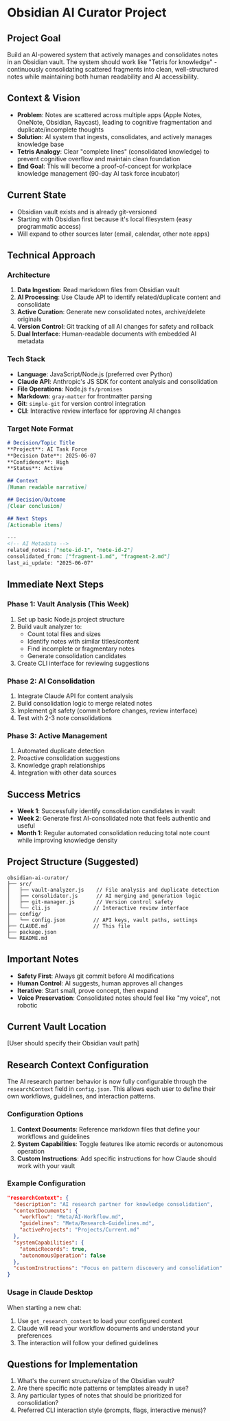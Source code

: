 # Obsidian AI Curator Project

## Project Goal
Build an AI-powered system that actively manages and consolidates notes in an Obsidian vault. The system should work like "Tetris for knowledge" - continuously consolidating scattered fragments into clean, well-structured notes while maintaining both human readability and AI accessibility.

## Context & Vision
- **Problem**: Notes are scattered across multiple apps (Apple Notes, OneNote, Obsidian, Raycast), leading to cognitive fragmentation and duplicate/incomplete thoughts
- **Solution**: AI system that ingests, consolidates, and actively manages knowledge base
- **Tetris Analogy**: Clear "complete lines" (consolidated knowledge) to prevent cognitive overflow and maintain clean foundation
- **End Goal**: This will become a proof-of-concept for workplace knowledge management (90-day AI task force incubator)

## Current State
- Obsidian vault exists and is already git-versioned
- Starting with Obsidian first because it's local filesystem (easy programmatic access)
- Will expand to other sources later (email, calendar, other note apps)

## Technical Approach

### Architecture
1. **Data Ingestion**: Read markdown files from Obsidian vault
2. **AI Processing**: Use Claude API to identify related/duplicate content and consolidate
3. **Active Curation**: Generate new consolidated notes, archive/delete originals
4. **Version Control**: Git tracking of all AI changes for safety and rollback
5. **Dual Interface**: Human-readable documents with embedded AI metadata

### Tech Stack
- **Language**: JavaScript/Node.js (preferred over Python)
- **Claude API**: Anthropic's JS SDK for content analysis and consolidation
- **File Operations**: Node.js `fs/promises`
- **Markdown**: `gray-matter` for frontmatter parsing
- **Git**: `simple-git` for version control integration
- **CLI**: Interactive review interface for approving AI changes

### Target Note Format
```markdown
# Decision/Topic Title
**Project**: AI Task Force
**Decision Date**: 2025-06-07
**Confidence**: High
**Status**: Active

## Context
[Human readable narrative]

## Decision/Outcome
[Clear conclusion]

## Next Steps
[Actionable items]

---
<!-- AI Metadata -->
related_notes: ["note-id-1", "note-id-2"]
consolidated_from: ["fragment-1.md", "fragment-2.md"]
last_ai_update: "2025-06-07"
```

## Immediate Next Steps

### Phase 1: Vault Analysis (This Week)
1. Set up basic Node.js project structure
2. Build vault analyzer to:
   - Count total files and sizes
   - Identify notes with similar titles/content
   - Find incomplete or fragmentary notes
   - Generate consolidation candidates
3. Create CLI interface for reviewing suggestions

### Phase 2: AI Consolidation
1. Integrate Claude API for content analysis
2. Build consolidation logic to merge related notes
3. Implement git safety (commit before changes, review interface)
4. Test with 2-3 note consolidations

### Phase 3: Active Management
1. Automated duplicate detection
2. Proactive consolidation suggestions
3. Knowledge graph relationships
4. Integration with other data sources

## Success Metrics
- **Week 1**: Successfully identify consolidation candidates in vault
- **Week 2**: Generate first AI-consolidated note that feels authentic and useful
- **Month 1**: Regular automated consolidation reducing total note count while improving knowledge density

## Project Structure (Suggested)
```
obsidian-ai-curator/
├── src/
│   ├── vault-analyzer.js    // File analysis and duplicate detection
│   ├── consolidator.js      // AI merging and generation logic
│   ├── git-manager.js       // Version control safety
│   └── cli.js              // Interactive review interface
├── config/
│   └── config.json         // API keys, vault paths, settings
├── CLAUDE.md               // This file
├── package.json
└── README.md
```

## Important Notes
- **Safety First**: Always git commit before AI modifications
- **Human Control**: AI suggests, human approves all changes
- **Iterative**: Start small, prove concept, then expand
- **Voice Preservation**: Consolidated notes should feel like "my voice", not robotic

## Current Vault Location
[User should specify their Obsidian vault path]

## Research Context Configuration

The AI research partner behavior is now fully configurable through the `researchContext` field in `config.json`. This allows each user to define their own workflows, guidelines, and interaction patterns.

### Configuration Options

1. **Context Documents**: Reference markdown files that define your workflows and guidelines
2. **System Capabilities**: Toggle features like atomic records or autonomous operation  
3. **Custom Instructions**: Add specific instructions for how Claude should work with your vault

### Example Configuration

```json
"researchContext": {
  "description": "AI research partner for knowledge consolidation",
  "contextDocuments": {
    "workflow": "Meta/AI-Workflow.md",
    "guidelines": "Meta/Research-Guidelines.md",
    "activeProjects": "Projects/Current.md"
  },
  "systemCapabilities": {
    "atomicRecords": true,
    "autonomousOperation": false
  },
  "customInstructions": "Focus on pattern discovery and consolidation"
}
```

### Usage in Claude Desktop

When starting a new chat:
1. Use `get_research_context` to load your configured context
2. Claude will read your workflow documents and understand your preferences
3. The interaction will follow your defined guidelines

## Questions for Implementation
1. What's the current structure/size of the Obsidian vault?
2. Are there specific note patterns or templates already in use?
3. Any particular types of notes that should be prioritized for consolidation?
4. Preferred CLI interaction style (prompts, flags, interactive menus)?